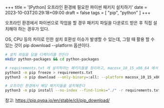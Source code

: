 +++
title = '[Python] 오프라인 환경에 필요한 파이썬 패키지 설치하기'
date = 2023-10-03T20:29:18+09:00
draft = false
tags = [
    "pip", "python"
]
+++

오프라인 환경에서 파이썬으로 작업을 할 경우 패키지 파일을 다운로드 받은 후 직접 설치해야 하는 경우가 있다.

OS, CPU 등의 차이로 인한 설치 호환성 이슈가 발생할 수 있는데, 그럴 때 활용 할 수 있는 것이 pip download --platform 옵션이다.

```bash
# 설치 파일을 담을 디렉터리를 만든다
mkdir python-packages && cd python-packages

# requirements.txt 에 설치하려는 패키지들을 정리하고, macosx_10_15_x86_64 에서 설치 가능한 패키지 파일을 내려받는다
python3 -m pip freeze > requirements.txt
python3 -m pip download --only-binary=:all: --platform macosx_10_15_x86_64 -r requirements.txt
```

```bash
# 오프라인 환경에서 해당 패키지들을 설치해준다
python3 -m pip install --no-index --find-links="./" -r requirements.txt
```  

참고: https://pip.pypa.io/en/stable/cli/pip_download/
